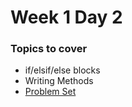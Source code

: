 # Week 1 Day 2

### Topics to cover
+ if/elsif/else blocks
+ Writing Methods
+ [Problem Set][problems]

[problems]: ./problems/problems.md
